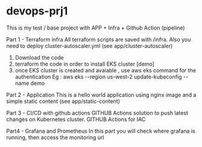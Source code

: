 # devops-prj1

This is my test / base project with APP + Infra + Github Action (pipeline) 


Part 1 - Terraform infra 
All terraform scripts are saved with /infra. Also you need to deploy cluster-autoscaler.yml (see app/cluster-autoscaler)

1. Download the code
2. terraform the code in order to install EKS cluster [demo]
3. once EKS cluster is created and avaiable , use aws eks command for the authentication 
Eg : aws eks --region us-west-2 update-kubeconfig --name demo



Part 2 - Application
This is a hello world application using nginx image and a simple static content (see app/static-content)

Part 3 - CI/CD with github actions
GITHUB Actions solution to push latest changes on Kubernetes cluster.
GITHUB Actions for IAC

Part4 - Grafana and Prometheus
In this part you will check where grafana is running, then access the monitoring url